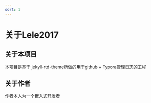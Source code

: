 ```yaml
---
sort: 1
---
```


# 关于Lele2017

## 关于本项目

本项目是基于 jekyll-rtd-theme所做的用于github + Typora管理日志的工程



## 关于作者

作者本人为一个嵌入式开发者



